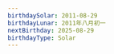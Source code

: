 ```yaml
---
birthdaySolar: 2011-08-29
birthdayLunar: 2011年八月初一
nextBirthday: 2025-08-29
birthdayType: Solar
---
```

